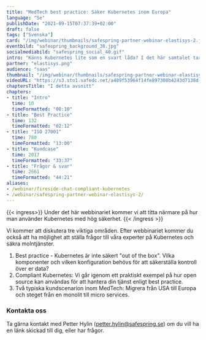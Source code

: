 ```yaml
---
title: "MedTech best practice: Säker Kubernetes inom Europa"
language: "Se"
publishDate: "2021-09-15T07:37:39+02:00"
draft: false
tags: ["Svenska"]
card: "/img/webinar/thumbnails/safespring-partner-webinar-elastisys-2.jpg"
eventbild: "safespring_background_38.jpg"
socialmediabild: "safespring_social_40.gif"
intro: "Känns Kubernetes lite som en svart låda? I det här samtalet tar vi upp hur du använder Kubernetes i produktion på ett säkert sätt."
partner: "elastisys.png"
audience: "saas"
thumbnail: "/img/webinar/thumbnails/safespring-partner-webinar-elastisys-2.jpg"
videoURL: "https://s3.sto1.safedc.net/a489f53964f14fe897308b4243d7138d:processedvideos/safespring-partner-webinar-elastisys-2/master.m3u8"
chaptersTitle: "I detta avsnitt"
chapters:
- title: "Intro"
  time: 10
  timeFormatted: "00:10"
- title: "Best Practice"
  time: 132
  timeFormatted: "02:12"
- title: "ISO 27001"
  time: 780
  timeFormatted: "13:00"
- title: "Kundcase"
  time: 2017
  timeFormatted: "33:37"
- title: "Frågor & svar"
  time: 2661
  timeFormatted: "44:21"
aliases:
- /webinar/fireside-chat-compliant-kubernetes
- /webinar/safespring-partner-webinar-elastisys-2/
---
```


{{< ingress>}}
Under det här webbinariet kommer vi att titta närmare på hur man använder Kubernetes med hög säkerhet.
{{< /ingress >}}

Vi kommer att diskutera tre viktiga områden. Efter webbinariet kommer du också att ha möjlighet att ställa frågor till våra experter på Kubernetes och säkra molntjänster.

1. Best practice - Kubernetes är inte säkert "out of the box". Vilka komponenter och vilken konfiguration behövs för att säkerställa kontroll över er data?
2. Compliant Kubernetes: Vi går igenom ett praktiskt exempel på hur open source kan användas för att hantera din tjänst enligt best practice.
3. Två typiska kundscenarion inom MedTech: Migrera från USA till Europa och steget från en monolit till micro services.

### Kontakta oss
Ta gärna kontakt med Petter Hylin (petter.hylin@safespring.se) om du vill ha en länk skickad till dig, eller har frågor.
